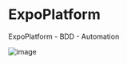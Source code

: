 # ExpoPlatform
ExpoPlatform - BDD - Automation 


![image](https://user-images.githubusercontent.com/32735310/167136265-9afe6c76-0d14-4f95-87a3-2b72143a5ecb.png)
